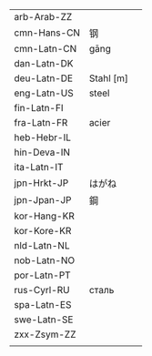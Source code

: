 | | | |
|-|-|-|
| arb-Arab-ZZ |  |  |
| cmn-Hans-CN | 钢 |  |
| cmn-Latn-CN | gāng |  |
| dan-Latn-DK |  |  |
| deu-Latn-DE | Stahl [m] |  |
| eng-Latn-US | steel |  |
| fin-Latn-FI |  |  |
| fra-Latn-FR | acier |  |
| heb-Hebr-IL |  |  |
| hin-Deva-IN |  |  |
| ita-Latn-IT |  |  |
| jpn-Hrkt-JP | はがね |  |
| jpn-Jpan-JP | 鋼 |  |
| kor-Hang-KR |  |  |
| kor-Kore-KR |  |  |
| nld-Latn-NL |  |  |
| nob-Latn-NO |  |  |
| por-Latn-PT |  |  |
| rus-Cyrl-RU | сталь |  |
| spa-Latn-ES |  |  |
| swe-Latn-SE |  |  |
| zxx-Zsym-ZZ |  |  |
|  |  |  |
